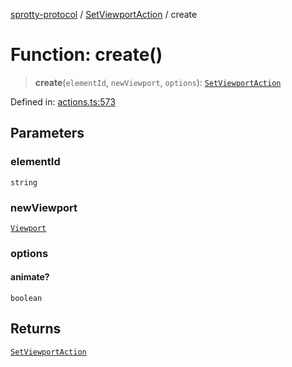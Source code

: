 
[sprotty-protocol](../globals) / [SetViewportAction](../Namespace.SetViewportAction) / create

# Function: create()

> **create**(`elementId`, `newViewport`, `options`): [`SetViewportAction`](../Interface.SetViewportAction)

Defined in: [actions.ts:573](https://github.com/eclipse-sprotty/sprotty/blob/f9b2433481cc27a1ac0c92d525a92039ae7f6c76/packages/sprotty-protocol/src/actions.ts#L573)

## Parameters

### elementId

`string`

### newViewport

[`Viewport`](../Interface.Viewport)

### options

#### animate?

`boolean`

## Returns

[`SetViewportAction`](../Interface.SetViewportAction)
